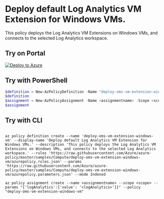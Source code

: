 # Deploy default Log Analytics VM Extension for Windows VMs.

This policy deploys the Log Analytics VM Extensions on Windows VMs, and connects to the selected Log Analytics workspace.

## Try on Portal

[![Deploy to Azure](http://azuredeploy.net/deploybutton.png)](https://portal.azure.com/#blade/Microsoft_Azure_Policy/CreatePolicyDefinitionBlade/uri/https%3A%2F%2Fraw.githubusercontent.com%2FAzure%2Fazure-policy%2Fmaster%2Fsamples%2FCompute%2Fdeploy-oms-vm-extension-windows-vm%2Fazurepolicy.json)

## Try with PowerShell

````powershell
$definition = New-AzPolicyDefinition -Name "deploy-oms-vm-extension-windows-vm" -DisplayName "Deploy default Log Analytics VM Extension for Windows VMs." -description "This policy deploys the Log Analytics VM Extensions on Windows VMs, and connects to the selected Log Analytics workspace." -Policy 'https://raw.githubusercontent.com/Azure/azure-policy/master/samples/Compute/deploy-oms-vm-extension-windows-vm/azurepolicy.rules.json' -Parameter 'https://raw.githubusercontent.com/Azure/azure-policy/master/samples/Compute/deploy-oms-vm-extension-windows-vm/azurepolicy.parameters.json' -Mode Indexed
$definition
$assignment = New-AzPolicyAssignment -Name <assignmentname> -Scope <scope> -logAnalytics <logAnalytics> -PolicyDefinition $definition
$assignment 
````

## Try with CLI

````cli

az policy definition create --name 'deploy-oms-vm-extension-windows-vm' --display-name 'Deploy default Log Analytics VM Extension for Windows VMs.' --description 'This policy deploys the Log Analytics VM Extensions on Windows VMs, and connects to the selected Log Analytics workspace.' --rules 'https://raw.githubusercontent.com/Azure/azure-policy/master/samples/Compute/deploy-oms-vm-extension-windows-vm/azurepolicy.rules.json' --params 'https://raw.githubusercontent.com/Azure/azure-policy/master/samples/Compute/deploy-oms-vm-extension-windows-vm/azurepolicy.parameters.json' --mode Indexed

az policy assignment create --name <assignmentname> --scope <scope> --params "{'logAnalytics':{'value': '<logAnalytics>'}}" --policy "deploy-oms-vm-extension-windows-vm" 

````
